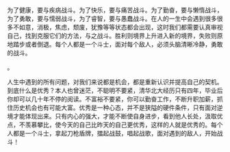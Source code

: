 ﻿---
categories: [人生感悟]
tags: [人生,感悟,战斗]
---
为了健康，要与疾病战斗。为了快乐，要与痛苦战斗。为了勤奋，要与懒惰战斗，为了勇敢，要与懦弱战斗，为了睿智，要与愚蠢战斗。在人的一生中会遇到很多很多不如意，消极，焦虑，颓废，犹豫等等状态都会出现，这时我们都需要认真审视自己，找到克服它们的方法，与之战斗。胜利则境界上升进入新的境界，失败则原地踏步或者倒退。每个人都是一个斗士，面对每个敌人，必须头脑清晰冷静，勇敢的战斗。
  
。  

人生中遇到的所有问题，对我们来说都是机会，都是重新认识并提高自己的契机。到底什么是优秀？本人也曾迷茫，不聪明不要紧，清华北大经历只有四年，毕业后你却可以几十年不停的阅读。不富裕不要紧，你可以勤奋工作，不断升职加薪，抓住历史机会也有可能大富。优秀是一种心态，并不是狭隘的硬件条件，只有面对逆境才能体现出来。只有内心的强大，才能不断使自身进步，看到他人长处，汲取优点，不羡慕攀比，使今天的自己比昨天的自己更优秀，这样的人就是优秀的。每个人都是一个斗士，拿起刀枪盾牌，擂起战鼓，唱起战歌，面对遇到的敌人，开始战斗！  